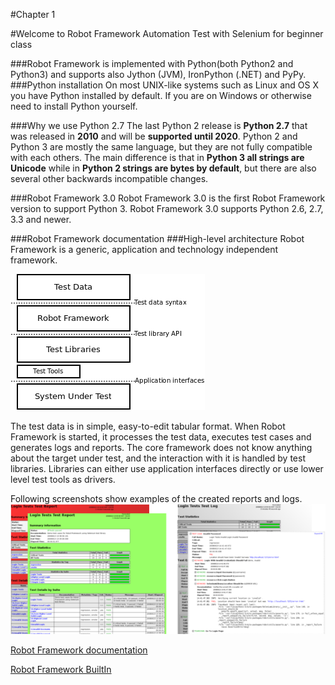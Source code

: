 #Chapter 1

#Welcome to Robot Framework Automation Test with Selenium for beginner class

###Robot Framework is implemented with Python(both Python2 and Python3) and supports also Jython (JVM), IronPython (.NET) and PyPy.
###Python installation
On most UNIX-like systems such as Linux and OS X you have Python installed by default.
If you are on Windows or otherwise need to install Python yourself.

###Why we use Python 2.7
The last Python 2 release is **Python 2.7** that was released in **2010** and will be **supported until 2020**.
Python 2 and Python 3 are mostly the same language, but they are not fully compatible with each others.
The main difference is that in **Python 3 all strings are Unicode** while in **Python 2 strings are bytes by default**, but there are also several other backwards incompatible changes.

###Robot Framework 3.0
Robot Framework 3.0 is the first Robot Framework version to support Python 3.
Robot Framework 3.0 supports Python 2.6, 2.7, 3.3 and newer.

###Robot Framework documentation
###High-level architecture
Robot Framework is a generic, application and technology independent framework.

![install Package](/images/high-level-architecture.png)

The test data is in simple, easy-to-edit tabular format. When Robot Framework is started, it processes the test data, executes test cases and generates logs and reports. The core framework does not know anything about the target under test, and the interaction with it is handled by test libraries. Libraries can either use application interfaces directly or use lower level test tools as drivers.

Following screenshots show examples of the created reports and logs.
![install Package](/images/testcase.png)

[Robot Framework documentation](http://robotframework.org/robotframework/)

[Robot Framework BuiltIn](http://robotframework.org/robotframework/3.0.2/libraries/BuiltIn.html)
